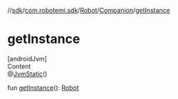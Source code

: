 //[sdk](../../../../index.md)/[com.robotemi.sdk](../../index.md)/[Robot](../index.md)/[Companion](index.md)/[getInstance](get-instance.md)



# getInstance  
[androidJvm]  
Content  
@[JvmStatic](https://kotlinlang.org/api/latest/jvm/stdlib/kotlin.jvm/-jvm-static/index.html)()  
  
fun [getInstance](get-instance.md)(): [Robot](../index.md)  



